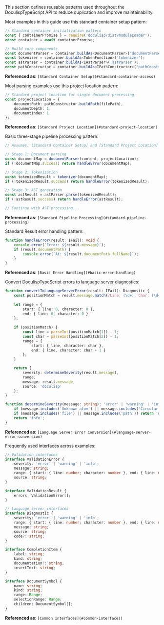 <!-- (dl (section-meta Common Patterns)) -->

This section defines reusable patterns used throughout the DoculispTypeScript API to reduce duplication and improve maintainability.

<!-- (dl (# Container Setup Patterns)) -->

<!-- (dl (## Standard Container Access)) -->

Most examples in this guide use this standard container setup pattern:

```typescript
// Standard container initialization pattern
const { containerPromise } = require('doculisp/dist/moduleLoader');
const container = await containerPromise;

// Build core components
const documentParser = container.buildAs<DocumentParser>('documentParse');
const tokenizer = container.buildAs<TokenFunction>('tokenizer');
const astParser = container.buildAs<IAstParser>('astParser');
const pathConstructor = container.buildAs<IPathConstructor>('pathConstructor');
```

**Referenced as**: `[Standard Container Setup](#standard-container-access)`

<!-- (dl (## Standard Project Location)) -->

Most parsing examples use this project location pattern:

```typescript
// Standard project location for single document processing
const projectLocation = {
    documentPath: pathConstructor.buildPath(filePath),
    documentDepth: 1,
    documentIndex: 1
};
```

**Referenced as**: `[Standard Project Location](#standard-project-location)`

<!-- (dl (## Standard Pipeline Processing)) -->

Basic three-stage pipeline processing pattern:

```typescript
// Assumes: [Standard Container Setup] and [Standard Project Location]

// Stage 1: Document parsing
const documentMap = documentParser(content, projectLocation);
if (!documentMap.success) return handleError(documentMap);

// Stage 2: Tokenization  
const tokenizedResult = tokenizer(documentMap);
if (!tokenizedResult.success) return handleError(tokenizedResult);

// Stage 3: AST generation
const astResult = astParser.parse(tokenizedResult);
if (!astResult.success) return handleError(astResult);

// Continue with AST processing...
```

**Referenced as**: `[Standard Pipeline Processing](#standard-pipeline-processing)`

<!-- (dl (# Error Handling Patterns)) -->

<!-- (dl (## Basic Error Handling)) -->

Standard Result<T> error handling pattern:

```typescript
function handleError(result: IFail): void {
    console.error(`Error: ${result.message}`);
    if (result.documentPath) {
        console.error(`At: ${result.documentPath.fullName}`);
    }
}
```

**Referenced as**: `[Basic Error Handling](#basic-error-handling)`

<!-- (dl (## Language Server Error Conversion)) -->

Convert DoculispTypeScript errors to language server diagnostics:

```typescript
function convertToLanguageServerError(result: IFail): Diagnostic {
    const positionMatch = result.message.match(/Line: (\d+), Char: (\d+)/);
    
    let range = { 
        start: { line: 0, character: 0 }, 
        end: { line: 0, character: 0 } 
    };
    
    if (positionMatch) {
        const line = parseInt(positionMatch[1]) - 1;
        const char = parseInt(positionMatch[2]) - 1;
        range = {
            start: { line, character: char },
            end: { line, character: char + 1 }
        };
    }

    return {
        severity: determineSeverity(result.message),
        range,
        message: result.message,
        source: 'doculisp'
    };
}

function determineSeverity(message: string): 'error' | 'warning' | 'info' {
    if (message.includes('Unknown atom') || message.includes('Circular dependencies')) return 'error';
    if (message.includes('file') || message.includes('path')) return 'warning';
    return 'info';
}
```

**Referenced as**: `[Language Server Error Conversion](#language-server-error-conversion)`

<!-- (dl (# Interface Reference)) -->

<!-- (dl (## Common Interfaces)) -->

Frequently used interfaces across examples:

```typescript
// Validation interfaces
interface ValidationError {
    severity: 'error' | 'warning' | 'info';
    message: string;
    range: { start: { line: number; character: number }, end: { line: number; character: number } };
    source: string;
}

interface ValidationResult {
    errors: ValidationError[];
}

// Language server interfaces
interface Diagnostic {
    severity: 'error' | 'warning' | 'info';
    range: { start: { line: number; character: number }, end: { line: number; character: number } };
    message: string;
    source: string;
    code?: string;
}

interface CompletionItem {
    label: string;
    kind: string;
    documentation?: string;
    insertText: string;
}

interface DocumentSymbol {
    name: string;
    kind: string;
    range: Range;
    selectionRange: Range;
    children: DocumentSymbol[];
}
```

**Referenced as**: `[Common Interfaces](#common-interfaces)`